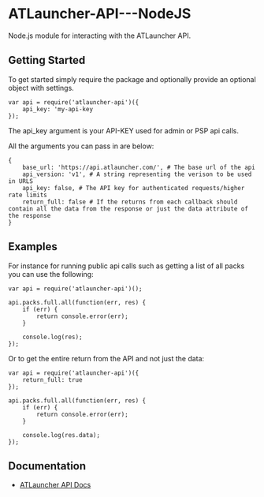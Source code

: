 ATLauncher-API---NodeJS
=======================
Node.js module for interacting with the ATLauncher API.

Getting Started
----
To get started simply require the package and optionally provide an optional object with settings.

```
var api = require('atlauncher-api')({
    api_key: 'my-api-key
});
```

The api_key argument is your API-KEY used for admin or PSP api calls.

All the arguments you can pass in are below:

```
{
    base_url: 'https://api.atlauncher.com/', # The base url of the api
    api_version: 'v1', # A string representing the verison to be used in URLS
    api_key: false, # The API key for authenticated requests/higher rate limits
    return_full: false # If the returns from each callback should contain all the data from the response or just the data attribute of the response
}
```

Examples
----

For instance for running public api calls such as getting a list of all packs you can use the following:

```
var api = require('atlauncher-api')();

api.packs.full.all(function(err, res) {
    if (err) {
        return console.error(err);
    }

    console.log(res);
});
```

Or to get the entire return from the API and not just the data:

```
var api = require('atlauncher-api')({
    return_full: true
});

api.packs.full.all(function(err, res) {
    if (err) {
        return console.error(err);
    }

    console.log(res.data);
});
```

Documentation
----
* [ATLauncher API Docs](http://wiki.atlauncher.com/api:information)